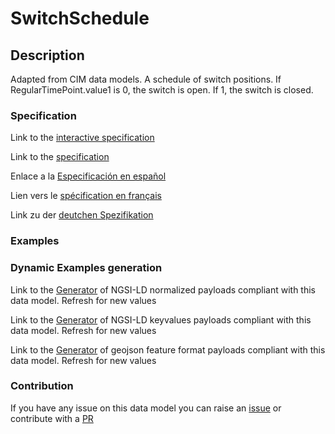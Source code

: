# SwitchSchedule

## Description 

Adapted from CIM data models. A schedule of switch positions.  If RegularTimePoint.value1 is 0, the switch is open.  If 1, the switch is closed.
### Specification

Link to the [interactive specification](https://swagger.lab.fiware.org/?url=https://smart-data-models.github.io/dataModel.EnergyCIM/SwitchSchedule/swagger.yaml)

Link to the [specification](https://smart-data-models.github.io/dataModel.EnergyCIM/SwitchSchedule/doc/spec.md)

Enlace a la [Especificación en español](https://smart-data-models.github.io/dataModel.EnergyCIM/SwitchSchedule/doc/spec_ES.md)

Lien vers le [spécification en français](https://smart-data-models.github.io/dataModel.EnergyCIM/SwitchSchedule/doc/spec_FR.md)

Link zu der [deutchen Spezifikation](https://smart-data-models.github.io/dataModel.EnergyCIM/SwitchSchedule/doc/spec_DE.md)
### Examples
### Dynamic Examples generation

Link to the [Generator](https://smartdatamodels.org/extra/ngsi-ld_generator_v0.92.php?schemaUrl=https://raw.githubusercontent.com/smart-data-models/dataModel.EnergyCIM/master/SwitchSchedule/schema.json&email=info@smartdatamodels.org) of NGSI-LD normalized payloads compliant with this data model. Refresh for new values

Link to the [Generator](https://smartdatamodels.org/extra/ngsi-ld_generator_keyvalues_v0.92.php?schemaUrl=https://raw.githubusercontent.com/smart-data-models/dataModel.EnergyCIM/master/SwitchSchedule/schema.json&email=info@smartdatamodels.org) of NGSI-LD keyvalues payloads compliant with this data model. Refresh for new values

Link to the [Generator](https://smartdatamodels.org/extra/geojson_features_generator_v1.0.php?schemaUrl=https://raw.githubusercontent.com/smart-data-models/dataModel.EnergyCIM/master/SwitchSchedule/schema.json&email=info@smartdatamodels.org) of geojson feature format payloads compliant with this data model. Refresh for new values
### Contribution

 If you have any issue on this data model you can raise an [issue](https://github.com/smart-data-models/dataModel.EnergyCIM/issues)  or contribute with a [PR](https://github.com/smart-data-models/dataModel.EnergyCIM/pulls)
